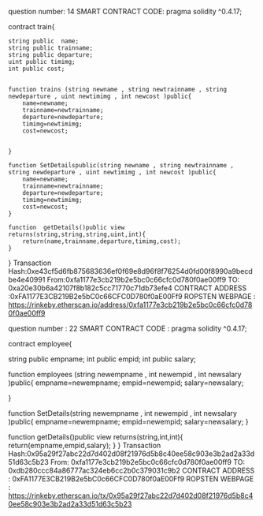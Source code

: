 


question number: 14
SMART CONTRACT CODE:
pragma solidity ^0.4.17;

 contract train{
    
    string public  name;
    string public trainname;
    string public departure;
    uint public timimg;
    int public cost;
    
    
    function trains (string newname , string newtrainname , string newdeparture , uint newtimimg , int newcost )public{
        name=newname;
        trainname=newtrainname;
        departure=newdeparture;
        timimg=newtimimg;
        cost=newcost;
        
        
    }
    
    function SetDetailspublic(string newname , string newtrainname , string newdeparture , uint newtimimg , int newcost )public{
        name=newname;
        trainname=newtrainname;
        departure=newdeparture;
        timimg=newtimimg;
        cost=newcost;
    }
    
    function  getDetails()public view returns(string,string,string,uint,int){
        return(name,trainname,departure,timimg,cost);
    }
}
Transaction Hash:0xe43cf5d6fb875683636ef0f69e8d96f8f76254d0fd00f8990a9becdbe4e40991
From:0xfa1177e3cb219b2e5bc0c66cfc0d780f0ae00ff9
TO: 0xa20e30b6a42107f8b182c5cc71770c71db73efe4
CONTRACT ADDRESS :0xFA1177E3CB219B2e5bC0c66CFC0D780f0aE00Ff9
ROPSTEN WEBPAGE : https://rinkeby.etherscan.io/address/0xfa1177e3cb219b2e5bc0c66cfc0d780f0ae00ff9




question number : 22 
SMART CONTRACT CODE : 
pragma solidity ^0.4.17;

contract employee{

string public empname;
int public empid;
int public salary;


function employees (string newempname , int newempid , int newsalary )public{
    empname=newempname;
    empid=newempid;
    salary=newsalary;
    
}

function SetDetails(string newempname , int newempid , int newsalary )public{
    empname=newempname;
    empid=newempid;
    salary=newsalary;
}

function  getDetails()public view returns(string,int,int){
    return(empname,empid,salary);
}
} Transaction Hash:0x95a29f27abc22d7d402d08f21976d5b8c40ee58c903e3b2ad2a33d51d63c5b23
From: 0xfa1177e3cb219b2e5bc0c66cfc0d780f0ae00ff9 
TO: 0xdb280ccc84a86777ac324eb6cc2b0c379031c9b2
CONTRACT ADDRESS : 0xFA1177E3CB219B2e5bC0c66CFC0D780f0aE00Ff9 
ROPSTEN WEBPAGE : https://rinkeby.etherscan.io/tx/0x95a29f27abc22d7d402d08f21976d5b8c40ee58c903e3b2ad2a33d51d63c5b23
